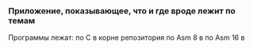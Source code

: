 ### Приложение, показывающее, что и где вроде лежит по темам

Программы лежат:
по С      в корне репозитория
по Asm 8  в
по Asm 16 в 
